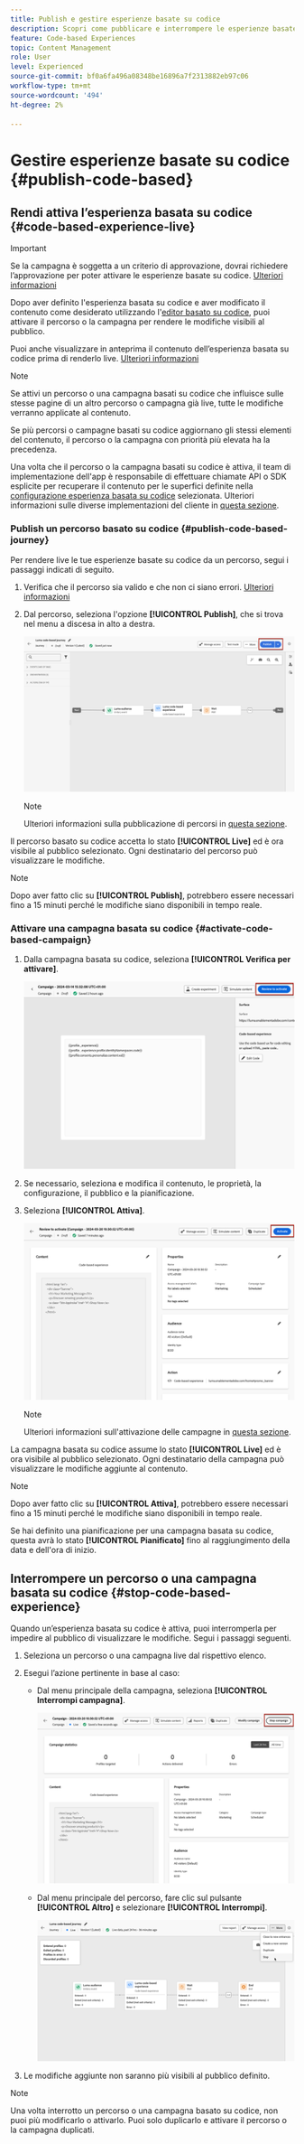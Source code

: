 ```yaml
---
title: Publish e gestire esperienze basate su codice
description: Scopri come pubblicare e interrompere le esperienze basate su codice in Journey Optimizer
feature: Code-based Experiences
topic: Content Management
role: User
level: Experienced
source-git-commit: bf0a6fa496a08348be16896a7f2313882eb97c06
workflow-type: tm+mt
source-wordcount: '494'
ht-degree: 2%

---
```


# Gestire esperienze basate su codice {#publish-code-based}

## Rendi attiva l’esperienza basata su codice {#code-based-experience-live}

>[!IMPORTANT]
>
> Se la campagna è soggetta a un criterio di approvazione, dovrai richiedere l’approvazione per poter attivare le esperienze basate su codice. [Ulteriori informazioni](../test-approve/gs-approval.md)

Dopo aver definito l&#39;esperienza basata su codice e aver modificato il contenuto come desiderato utilizzando l&#39;[editor basato su codice](create-code-based.md#edit-code), puoi attivare il percorso o la campagna per rendere le modifiche visibili al pubblico.

Puoi anche visualizzare in anteprima il contenuto dell’esperienza basata su codice prima di renderlo live. [Ulteriori informazioni](test-code-based.md)

>[!NOTE]
>
>Se attivi un percorso o una campagna basati su codice che influisce sulle stesse pagine di un altro percorso o campagna già live, tutte le modifiche verranno applicate al contenuto.
>
>Se più percorsi o campagne basati su codice aggiornano gli stessi elementi del contenuto, il percorso o la campagna con priorità più elevata ha la precedenza.

Una volta che il percorso o la campagna basati su codice è attiva, il team di implementazione dell&#39;app è responsabile di effettuare chiamate API o SDK esplicite per recuperare il contenuto per le superfici definite nella [configurazione esperienza basata su codice](code-based-configuration.md) selezionata. Ulteriori informazioni sulle diverse implementazioni del cliente in [questa sezione](code-based-implementation-samples.md).

### Publish un percorso basato su codice {#publish-code-based-journey}

Per rendere live le tue esperienze basate su codice da un percorso, segui i passaggi indicati di seguito.

1. Verifica che il percorso sia valido e che non ci siano errori. [Ulteriori informazioni](../building-journeys/troubleshooting.md#checking-for-errors-before-testing)

1. Dal percorso, seleziona l&#39;opzione **[!UICONTROL Publish]**, che si trova nel menu a discesa in alto a destra.

   ![](assets/code-based-journey-publish.png)

   >[!NOTE]
   >
   >Ulteriori informazioni sulla pubblicazione di percorsi in [questa sezione](../building-journeys/publishing-the-journey.md).

Il percorso basato su codice accetta lo stato **[!UICONTROL Live]** ed è ora visibile al pubblico selezionato. Ogni destinatario del percorso può visualizzare le modifiche.

>[!NOTE]
>
>Dopo aver fatto clic su **[!UICONTROL Publish]**, potrebbero essere necessari fino a 15 minuti perché le modifiche siano disponibili in tempo reale.

### Attivare una campagna basata su codice {#activate-code-based-campaign}

1. Dalla campagna basata su codice, seleziona **[!UICONTROL Verifica per attivare]**.

   ![](assets/code-based-campaign-review.png)

1. Se necessario, seleziona e modifica il contenuto, le proprietà, la configurazione, il pubblico e la pianificazione.

1. Seleziona **[!UICONTROL Attiva]**.

   ![](assets/code-based-campaign-activate.png)

   >[!NOTE]
   >
   >Ulteriori informazioni sull&#39;attivazione delle campagne in [questa sezione](../campaigns/review-activate-campaign.md).

La campagna basata su codice assume lo stato **[!UICONTROL Live]** ed è ora visibile al pubblico selezionato. Ogni destinatario della campagna può visualizzare le modifiche aggiunte al contenuto.

>[!NOTE]
>
>Dopo aver fatto clic su **[!UICONTROL Attiva]**, potrebbero essere necessari fino a 15 minuti perché le modifiche siano disponibili in tempo reale.
>
>Se hai definito una pianificazione per una campagna basata su codice, questa avrà lo stato **[!UICONTROL Pianificato]** fino al raggiungimento della data e dell&#39;ora di inizio.

## Interrompere un percorso o una campagna basata su codice {#stop-code-based-experience}

Quando un’esperienza basata su codice è attiva, puoi interromperla per impedire al pubblico di visualizzare le modifiche. Segui i passaggi seguenti.

1. Seleziona un percorso o una campagna live dal rispettivo elenco.

1. Esegui l’azione pertinente in base al caso:

   * Dal menu principale della campagna, seleziona **[!UICONTROL Interrompi campagna]**.

     ![](assets/code-based-campaign-stop.png)

   * Dal menu principale del percorso, fare clic sul pulsante **[!UICONTROL Altro]** e selezionare **[!UICONTROL Interrompi]**.

     ![](assets/code-based-journey-stop.png)

1. Le modifiche aggiunte non saranno più visibili al pubblico definito.

>[!NOTE]
>
>Una volta interrotto un percorso o una campagna basato su codice, non puoi più modificarlo o attivarlo. Puoi solo duplicarlo e attivare il percorso o la campagna duplicati.

<!--Reporting TBC

## Check the code-based experience reports {#check-code-based-reports}

Once your code-based experience is live, you can check the **[!UICONTROL Code-based]** tab of the  [Journey report](../reports/journey-global-report-cja.md#web-cja) and [Campaign report](../reports/campaign-global-report-cja.md#web) to compare elements such as the number of experiences delivered to your audience, and the number of engagements with your content.-->

<!--## Code-based reports

You can access code-based journey or campaign reports from the summary screen.

Global reports display events that occurred at least two hours ago and cover events over a selected time period. In comparison, Live reports focus on events that took place within the past 24 hours, with a minimum time interval of two minutes from the event occurrence.

### Code-based live report {#live-report-code-based}

From your campaign **[!UICONTROL Live report]**, the **[!UICONTROL Code-based experience]** tab details the main information relative to your apps or web pages. [Learn more on live report](../reports/campaign-live-report.md)

+++Learn more on the different metrics and widgets available for the Code-based experience report.

The **[!UICONTROL Code-based experience performance]** KPIs detail the main information relative to your visitors' engagement with your code-based experiences, such as:

* **[!UICONTROL Impressions]**: total number of experiences delivered to all users.

* **[!UICONTROL Interactions]**:  total number of engagements with your app/page. This includes any actions taken by the users, such as clicks or any other interactions.

The **[!UICONTROL Code-based experience summary]** graph shows the evolution of your experiences (impressions, unique impressions and interactions) for the last 24 hours.

TBC: The **[!UICONTROL Interactions by element]** table details the main information relative to your visitors' engagement with the various elements on your app/pages.
+++

### Code-based global report {#global-report-code-based}

Code-based campaign global report can be accessed directly from your journey or campaign with the **[!UICONTROL View report]** button. [Learn more on global report](../reports/campaign-global-report-cja.md)

From your Campaign **[!UICONTROL Global report]**, the **[!UICONTROL Code-based experience]** tab details the main information relative to your apps or web pages.

![](assets/code-based-campaign-global-report.png)

Add image TBC

+++Learn more on the different metrics and widgets available for the Code-based experience report.

The **[!UICONTROL Code-based experience performance]** KPIs detail the main information relative to your visitors' engagement with your experiences, such as:

* **[!UICONTROL Unique impressions]**: number of unique users to whom the experience was delivered.

* **[!UICONTROL Impressions]**: total number of experiences delivered to all users.

* **[!UICONTROL Interactions]**: percentage of engagements with your app/page. This includes any actions taken by the users, such as clicks or any other interactions.

The **[!UICONTROL Code-based experience summary]** graph shows the evolution of your experiences (unique impressions, impressions and interactions) for the concerned period.

TBC: The **[!UICONTROL Interactions by element]** table details the main information relative to your visitors' engagement with the various elements on your apps/pages.
+++

-->

